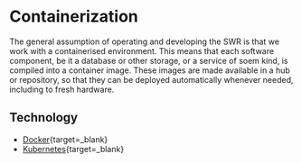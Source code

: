 # Containerization

The general assumption of operating and developing the SWR is that we work with a containerised environment. This means that each software component, be it a database or other storage, or a service of soem kind, is compiled into a container image. These images are made available in a hub or repository, so that they can be deployed automatically whenever needed, including to fresh hardware.

## Technology

 - [Docker](https://www.docker.com){target=_blank}
 - [Kubernetes](https://kubernetes.io/){target=_blank}
